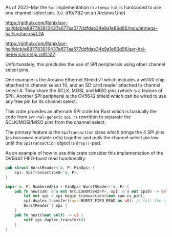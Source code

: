 As of 2022-Mar the `Spi` implementation in `atmega-hal` is hardcoded to use one channel-select pin.
(i.e. d10/PB2 on an Arduino Uno) 

https://github.com/Rahix/avr-hal/blob/e897783816437a677aa577ddfdaa34e9a1e86d96/mcu/atmega-hal/src/spi.rs#L24

https://github.com/Rahix/avr-hal/blob/e897783816437a677aa577ddfdaa34e9a1e86d96/avr-hal-generic/src/spi.rs#L122


Unfortunately, this precludes the use of SPI peripherals using other channel select pins.

One example is the Arduino Ethernet Shield v1 which includes a w5100 chip attached to channel select 10, and an SD card reader attached to channel select 4.   They share the SCLK, MOSI, and MISO pins (which is a feature of SPI).
Another SPI peripheral is the OV5642 shield which can be wired to use any free pin for its channel select.

This crate provides an alternate SPI crate for Rust which is basically the code from `avr-hal-generic` `spi.rs` rewritten to separate the SCLK/MOSI/MISO pins from the channel select.

The primary feature is the `SpiTransaction` class which brings the 4 SPI pins (as borrowed mutable refs) together and pulls the channel select pin low until the `SpiTransaction`  object is `drop()`-ped.

As an example of how to use this crate consider this implementation of the OV5642 FIFO-burst read functionality:

```Rust
pub struct BurstReader<'a, P: PinOps> {
    spi: SpiTransaction0<'a, P>,
}

impl<'a, P: NumberedPin + PinOps> BurstReader<'a, P> {
    pub fn new(cam: &'a mut ArduCamOV5642<P>, spi: &'a mut Spi0) -> Self {
        let mut spi = spi.begin_transaction(&mut cam.cs_pin);
        spi.duplex_transfer(raw::BURST_FIFO_READ as u8); // tell the camera to start sending FIFO bytes as fast as we can read them
        BurstReader { spi }
    }
    pub fn next(&mut self) -> u8 {
        self.spi.duplex_transfer(0)
    }
}
```